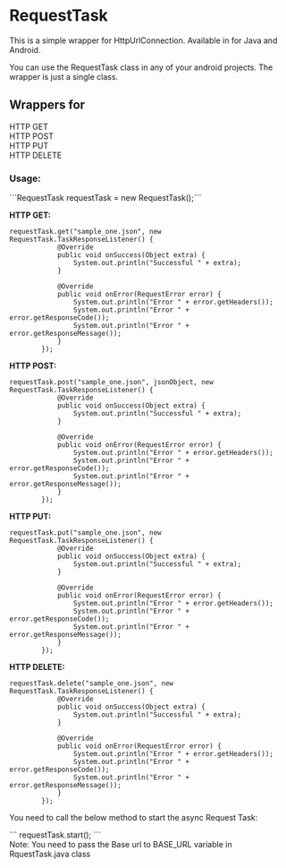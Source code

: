# RequestTask

This is a simple wrapper for HttpUrlConnection. Available in for Java and Android.

You can use the RequestTask class in any of your android projects. The wrapper is just a single class. 

<h2><b>Wrappers for</b></h2>
HTTP GET</br>
HTTP POST</br>
HTTP PUT</br>
HTTP DELETE</br>

<h3><b>Usage:</b></h3>
```RequestTask requestTask = new RequestTask();```

<b>HTTP GET:</b></br>

```
requestTask.get("sample_one.json", new RequestTask.TaskResponseListener() {
            @Override
            public void onSuccess(Object extra) {
                System.out.println("Successful " + extra);
            }

            @Override
            public void onError(RequestError error) {
                System.out.println("Error " + error.getHeaders());
                System.out.println("Error " + error.getResponseCode());
                System.out.println("Error " + error.getResponseMessage());
            }
        });
```
<b>HTTP POST:</b></br>

```
requestTask.post("sample_one.json", jsonObject, new RequestTask.TaskResponseListener() {
            @Override
            public void onSuccess(Object extra) {
                System.out.println("Successful " + extra);
            }

            @Override
            public void onError(RequestError error) {
                System.out.println("Error " + error.getHeaders());
                System.out.println("Error " + error.getResponseCode());
                System.out.println("Error " + error.getResponseMessage());
            }
        });
```
<b>HTTP PUT:</b></br>

```
requestTask.put("sample_one.json", new RequestTask.TaskResponseListener() {
            @Override
            public void onSuccess(Object extra) {
                System.out.println("Successful " + extra);
            }

            @Override
            public void onError(RequestError error) {
                System.out.println("Error " + error.getHeaders());
                System.out.println("Error " + error.getResponseCode());
                System.out.println("Error " + error.getResponseMessage());
            }
        });
```
<b>HTTP DELETE:</b></br>

```
requestTask.delete("sample_one.json", new RequestTask.TaskResponseListener() {
            @Override
            public void onSuccess(Object extra) {
                System.out.println("Successful " + extra);
            }

            @Override
            public void onError(RequestError error) {
                System.out.println("Error " + error.getHeaders());
                System.out.println("Error " + error.getResponseCode());
                System.out.println("Error " + error.getResponseMessage());
            }
        });
```

<p>You need to call the below method to start the async Request Task:</p>
```
requestTask.start();
```
</br>
Note: You need to pass the Base url to BASE_URL variable in RquestTask.java class<br/>
